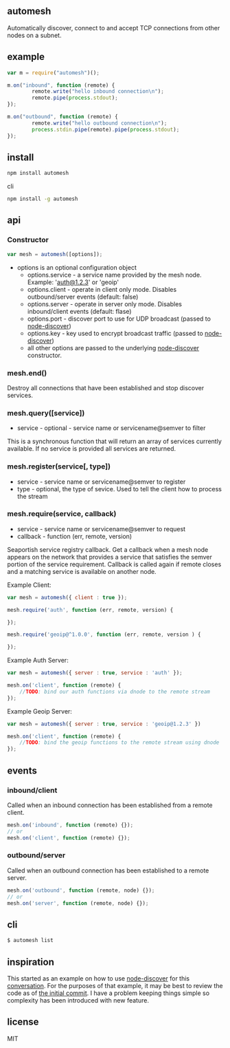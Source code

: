 automesh
--------

Automatically discover, connect to and accept TCP connections from other
nodes on a subnet.

example
-------

```js
var m = require("automesh")();

m.on("inbound", function (remote) {
        remote.write("hello inbound connection\n");
        remote.pipe(process.stdout);
});

m.on("outbound", function (remote) {
        remote.write("hello outbound connection\n");
        process.stdin.pipe(remote).pipe(process.stdout);
});
```

install
-------

```bash
npm install automesh
```

cli

```bash
npm install -g automesh
```


api
---

### Constructor

```js
var mesh = automesh([options]);
```

* options is an optional configuration object
	* options.service - a service name provided by the mesh node. Example: 'auth@1.2.3' or 'geoip'
	* options.client - operate in client only mode. Disables outbound/server events (default: false)
	* options.server - operate in server only mode. Disables inbound/client events (default: flase)
	* options.port - discover port to use for UDP broadcast (passed to [node-discover][4])
	* options.key - key used to encrypt broadcast traffic (passed to [node-discover][4])
	* all other options are passed to the underlying [node-discover][4]
	constructor.

### mesh.end()

Destroy all connections that have been established and stop discover
services.

### mesh.query([service])

* service - optional - service name or servicename@semver to filter

This is a synchronous function that will return an array of services
currently available. If no service is provided all services are returned.

### mesh.register(service[, type])

* service - service name or servicename@semver to register
* type - optional, the type of sevice. Used to tell the client how to process the stream

### mesh.require(service, callback)

* service - service name or servicename@semver to request
* callback - function (err, remote, version) 

Seaportish service registry callback. Get a callback when a mesh node
appears on the network that provides a service that satisfies the semver portion
of the service requirement. Callback is called again if remote closes and a 
matching service is available on another node.

Example Client:

```js
var mesh = automesh({ client : true });

mesh.require('auth', function (err, remote, version) {

});

mesh.require('geoip@^1.0.0', function (err, remote, version ) {

});
```

Example Auth Server:

```js
var mesh = automesh({ server : true, service : 'auth' });

mesh.on('client', function (remote) {
	//TODO: bind our auth functions via dnode to the remote stream
});
```

Example Geoip Server:

```js
var mesh = automesh({ server : true, service : 'geoip@1.2.3' })

mesh.on('client', function (remote) {
	//TODO: bind the geoip functions to the remote stream using dnode
});
```

events
------

### inbound/client

Called when an inbound connection has been established
from a remote client.

```js
mesh.on('inbound', function (remote) {});
// or
mesh.on('client', function (remote) {});
```

### outbound/server

Called when an outbound connection has been established
to a remote server.

```js
mesh.on('outbound', function (remote, node) {});
// or
mesh.on('server', function (remote, node) {});
```

cli
---

```bash
$ automesh list
```

inspiration
-----------

This started as an example on how to use [node-discover][3] for this [conversation][1].
For the purposes of that example, it may be best to review the code as of [the initial commit][2].
I have a problem keeping things simple so complexity has been introduced with new feature.

license
-------

MIT

[1]: https://github.com/wankdanker/node-discover/issues/7#issuecomment-72145016
[2]: https://github.com/wankdanker/node-automesh/tree/v1.0.0
[3]: https://github.com/wankdanker/node-discover
[4]: https://github.com/wankdanker/node-discover/#constructor

